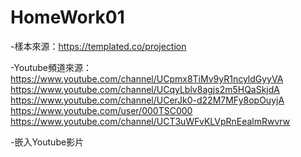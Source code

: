 # HomeWork01

-樣本來源：https://templated.co/projection

-Youtube頻道來源：  https://www.youtube.com/channel/UCpmx8TiMv9yR1ncyldGyyVA
                    https://www.youtube.com/channel/UCqyLblv8agjs2m5HQaSkjdA
                    https://www.youtube.com/channel/UCerJk0-d22M7MFy8opOuyjA
                    https://www.youtube.com/user/000TSC000
                    https://www.youtube.com/channel/UCT3uWFvKLVpRnEealmRwvrw

-嵌入Youtube影片